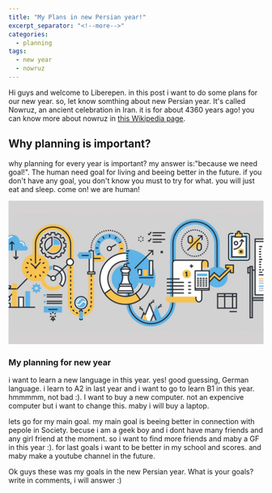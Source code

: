 ```yaml
---
title: "My Plans in new Persian year!"
excerpt_separator: "<!--more-->"
categories:
  - planning
tags:
  - new year
  - nowruz
---
```


Hi guys and welcome to Liberepen. in this post i want to do some plans for our new year. so, let know somthing about new Persian year. It's called Nowruz, an ancient celebration in Iran. it is for about 4360 years ago! you can know more about nowruz in [this Wikipedia page](https://en.wikipedia.org/wiki/Nowruz).

<h2>Why planning is important?</h2>

why planning for every year is important? my answer is:"because we need goal!". The human need goal for living and beeing better in the future. if you don't have any goal, you don't know you must to try for what. you will just eat and sleep. come on! we are human!

![image](https://github.com/liberepen/liberepen.github.io/blob/master/assets/images/planning.jpg?raw=true)

<h3>My planning for new year</h3>

i want to learn a new language in this year. yes! good guessing, German language. i learn to A2 in last year and i want to go to learn B1 in this year. hmmmmm, not bad :). I want to buy a new computer. not an expencive computer but i want to change this. maby i will buy a laptop.

lets go for my main goal. my main goal is beeing better in connection with pepole in Society. becuse i am a geek boy and i dont have many friends and any girl friend at the moment. so i want to find more friends and maby a GF in this year :). for last goals i want to be better in my school and scores. and maby make a youtube channel in the future.

Ok guys these was my goals in the new Persian year. What is your goals? write in comments, i will answer :)
